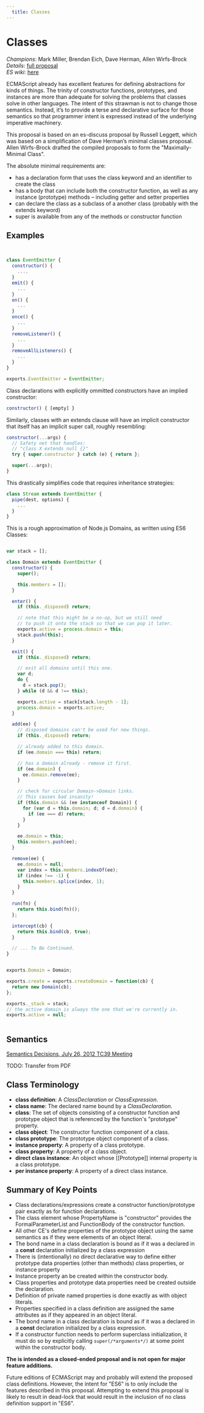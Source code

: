 ```yaml
---
  title: Classes
---
```


# Classes

*Champions*: Mark Miller, Brendan Eich, Dave Herman, Allen Wirfs-Brock<br/>
*Details*: [full proposal](details)<br/>
*ES wiki*: [here](http://wiki.ecmascript.org/doku.php?id=strawman:maximally_minimal_classes)


ECMAScript already has excellent features for defining abstractions for kinds of things. The trinity of constructor functions, prototypes, and instances are more than adequate for solving the problems that classes solve in other languages. The intent of this strawman is not to change those semantics. Instead, it’s to provide a terse and declarative surface for those semantics so that programmer intent is expressed instead of the underlying imperative machinery.


This proposal is based on an es-discuss proposal by Russell Leggett, which was based on a simplification of Dave Herman’s minimal classes proposal. Allen Wirfs-Brock drafted the compiled proposals to form the "Maximally-Minimal Class".

The absolute minimal requirements are:

- has a declaration form that uses the class keyword and an identifier to create the class
- has a body that can include both the constructor function, as well as any instance (prototype) methods – including getter and setter properties
- can declare the class as a subclass of a another class (probably with the extends keyword)
- super is available from any of the methods or constructor function



## Examples


```js


class EventEmitter {
  constructor() {
    ....
  }
  emit() {
    ...
  }
  on() {
    ...
  }
  once() {
    ...
  }
  removeListener() {
    ...
  }
  removeAllListeners() {
    ...
  }
}

exports.EventEmitter = EventEmitter;

```

Class declarations with explicitly ommitted constructors have an implied constructor:

```js
constructor() { [empty] }
```

Similarly, classes with an extends clause will have an implicit constructor that itself has an implicit super call, roughly resembling:

```js
constructor(...args) {
  // Safety net that handles:
  // "class X extends null {}"
  try { super.constructor } catch (e) { return };

  super(...args);
}
```

This drastically simplifies code that requires inheritance strategies:


```js
class Stream extends EventEmitter {
  pipe(dest, options) {
    ...
  }
}
```


This is a rough approximation of Node.js Domains, as written using ES6 Classes:

```js

var stack = [];

class Domain extends EventEmitter {
  constructor() {
    super();

    this.members = [];
  }

  enter() {
    if (this._disposed) return;

    // note that this might be a no-op, but we still need
    // to push it onto the stack so that we can pop it later.
    exports.active = process.domain = this;
    stack.push(this);
  }

  exit() {
    if (this._disposed) return;

    // exit all domains until this one.
    var d;
    do {
      d = stack.pop();
    } while (d && d !== this);

    exports.active = stack[stack.length - 1];
    process.domain = exports.active;
  }

  add(ee) {
    // disposed domains can't be used for new things.
    if (this._disposed) return;

    // already added to this domain.
    if (ee.domain === this) return;

    // has a domain already - remove it first.
    if (ee.domain) {
      ee.domain.remove(ee);
    }

    // check for circular Domain->Domain links.
    // This causes bad insanity!
    if (this.domain && (ee instanceof Domain)) {
      for (var d = this.domain; d; d = d.domain) {
        if (ee === d) return;
      }
    }

    ee.domain = this;
    this.members.push(ee);
  }

  remove(ee) {
    ee.domain = null;
    var index = this.members.indexOf(ee);
    if (index !== -1) {
      this.members.splice(index, 1);
    }
  }

  run(fn) {
    return this.bind(fn)();
  };

  intercept(cb) {
    return this.bind(cb, true);
  }

  // ... To Be Continued.
}


exports.Domain = Domain;

exports.create = exports.createDomain = function(cb) {
  return new Domain(cb);
};

exports._stack = stack;
// the active domain is always the one that we're currently in.
exports.active = null;



```


## Semantics

[Semantics Decisions, July 26, 2012 TC39 Meeting](http://wiki.ecmascript.org/lib/exe/fetch.php?id=strawman%3Amaximally_minimal_classes&cache=cache&media=strawman:maxminclasssemantics.pdf)

TODO: Transfer from PDF

## Class Terminology

- **class definition**: A *ClassDeclaration* or *ClassExpression*.
- **class name**: The declared name bound by a *ClassDeclaration*.
- **class**:  The set of objects consisting of a constructor function and prototype object that is referenced by the function's "prototype" property.
- **class object**:  The constructor function component of a class.
- **class prototype**: The prototype object component of a class.
- **instance property**: A property of a class prototype.
- **class property**: A property of a class object.
- **direct class instance**: An object whose [[Prototype]] internal property is a class prototype.
- **per instance property**: A property of a direct class instance.



## Summary of Key Points

- Class declarations/expressions create a constructor function/prototype pair exactly as for function declarations.
- The class element whose PropertyName is "constructor" provides the FormalParameterList and FunctionBody of the constructor function.
- All other CE's define properties of the prototype object using the same semantics as if they were elements of an object literal.
- The bond name in a class declaration is bound as if it was a declared in a **const** declaration initialized by a class expression
- There is (intentionally) no direct declarative way to define either prototype data properties (other than methods) class properties, or instance property
- Instance property an be created within the constructor body.
- Class properties and prototype data properties need be created outside the declaration.
- Definition of private named properties is done exactly as with object literals.
- Properties specified in a class definition are assigned the same attributes as if they appeared in an object literal.
- The bond name in a class declaration is bound as if it was a declared in a **const** declaration initialized by a class expression.
- If a constructor function needs to perform superclass initialization, it must do so by explicitly calling `super(/*arguments*/)` at some point within the constructor body.

**The is intended as a closed-ended proposal and is not open for major feature additions.**

Future editions of ECMAScript may and probably will extend the proposed class definitions.  However, the intent for  "ES6" is to only include the features described in this proposal. Attempting to extend this proposal is likely to result in dead-lock that would result in the inclusion of no class definition support in "ES6".
